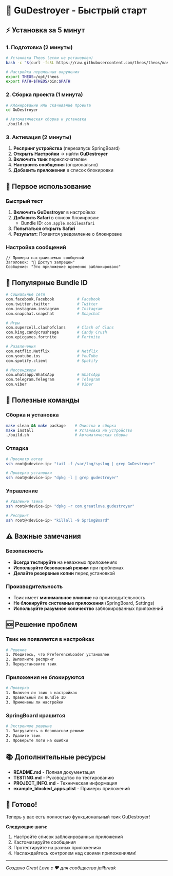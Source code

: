 # 🚀 GuDestroyer - Быстрый старт

## ⚡ Установка за 5 минут

### 1. Подготовка (2 минуты)

```bash
# Установка Theos (если не установлен)
bash -c "$(curl -fsSL https://raw.githubusercontent.com/theos/theos/master/bin/install-theos)"

# Настройка переменных окружения
export THEOS=/opt/theos
export PATH=$THEOS/bin:$PATH
```

### 2. Сборка проекта (1 минута)

```bash
# Клонирование или скачивание проекта
cd GuDestroyer

# Автоматическая сборка и установка
./build.sh
```

### 3. Активация (2 минуты)

1. **Респринг устройства** (перезапуск SpringBoard)
2. **Открыть Настройки** → найти **GuDestroyer**
3. **Включить твик** переключателем
4. **Настроить сообщения** (опционально)
5. **Добавить приложения** в список блокировки

## 🎯 Первое использование

### Быстрый тест

1. **Включить GuDestroyer** в настройках
2. **Добавить Safari** в список блокировки:
   - Bundle ID: `com.apple.mobilesafari`
3. **Попытаться открыть Safari**
4. **Результат:** Появится уведомление о блокировке

### Настройка сообщений

```objc
// Примеры настраиваемых сообщений
Заголовок: "🚫 Доступ запрещен"
Сообщение: "Это приложение временно заблокировано"
```

## 📱 Популярные Bundle ID

```bash
# Социальные сети
com.facebook.Facebook          # Facebook
com.twitter.twitter            # Twitter
com.instagram.instagram        # Instagram
com.snapchat.snapchat          # Snapchat

# Игры
com.supercell.clashofclans     # Clash of Clans
com.king.candycrushsaga        # Candy Crush
com.epicgames.fortnite         # Fortnite

# Развлечения
com.netflix.Netflix            # Netflix
com.youtube.ios                # YouTube
com.spotify.client             # Spotify

# Мессенджеры
com.whatsapp.WhatsApp          # WhatsApp
com.telegram.Telegram          # Telegram
com.viber                      # Viber
```

## 🔧 Полезные команды

### Сборка и установка
```bash
make clean && make package    # Очистка и сборка
make install                  # Установка на устройство
./build.sh                    # Автоматическая сборка
```

### Отладка
```bash
# Просмотр логов
ssh root@<device-ip> "tail -f /var/log/syslog | grep GuDestroyer"

# Проверка установки
ssh root@<device-ip> "dpkg -l | grep gudestroyer"
```

### Управление
```bash
# Удаление твика
ssh root@<device-ip> "dpkg -r com.greatlove.gudestroyer"

# Респринг
ssh root@<device-ip> "killall -9 SpringBoard"
```

## ⚠️ Важные замечания

### Безопасность
- **Всегда тестируйте** на неважных приложениях
- **Используйте безопасный режим** при проблемах
- **Делайте резервные копии** перед установкой

### Производительность
- Твик имеет **минимальное влияние** на производительность
- **Не блокируйте системные приложения** (SpringBoard, Settings)
- **Используйте разумное количество** заблокированных приложений

## 🆘 Решение проблем

### Твик не появляется в настройках
```bash
# Решение
1. Убедитесь, что PreferenceLoader установлен
2. Выполните респринг
3. Переустановите твик
```

### Приложения не блокируются
```bash
# Проверка
1. Включен ли твик в настройках
2. Правильный ли Bundle ID
3. Применены ли настройки
```

### SpringBoard крашится
```bash
# Экстренное решение
1. Загрузитесь в безопасном режиме
2. Удалите твик
3. Проверьте логи на ошибки
```

## 📚 Дополнительные ресурсы

- **README.md** - Полная документация
- **TESTING.md** - Руководство по тестированию
- **PROJECT_INFO.md** - Техническая информация
- **example_blocked_apps.plist** - Примеры приложений

## 🎉 Готово!

Теперь у вас есть полностью функциональный твик GuDestroyer! 

**Следующие шаги:**
1. Настройте список заблокированных приложений
2. Кастомизируйте сообщения
3. Протестируйте на разных приложениях
4. Наслаждайтесь контролем над своими приложениями!

---

*Создано Great Love с ❤️ для сообщества jailbreak*
